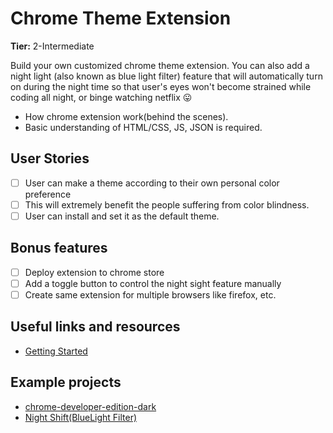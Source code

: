# Chrome Theme Extension

**Tier:** 2-Intermediate

Build your own customized chrome theme extension. You can also add a night light (also known as blue light filter) feature that will automatically turn on during the night time so that user's eyes won't become strained while coding all night, or binge watching netflix 😛

- How chrome extension work(behind the scenes).
- Basic understanding of HTML/CSS, JS, JSON is required.

## User Stories

- [ ] User can make a theme according to their own personal color preference
- [ ] This will extremely benefit the people suffering from color blindness.
- [ ] User can install and set it as the default theme.

## Bonus features

- [ ] Deploy extension to chrome store
- [ ] Add a toggle button to control the night sight feature manually
- [ ] Create same extension for multiple browsers like firefox, etc.

## Useful links and resources

- [Getting Started](https://developer.chrome.com/extensions/getstarted)

## Example projects

- [chrome-developer-edition-dark](https://github.com/KeenRivals/chrome-developer-edition-dark)
- [Night Shift(BlueLight Filter)](https://chrome.google.com/webstore/detail/night-shiftbluelight-filt/hkjikimiiojjiiffmgngnkefacpbgajl?hl=en)
